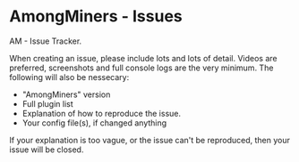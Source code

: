 # AmongMiners - Issues
AM - Issue Tracker. 

When creating an issue, please include lots and lots of detail. Videos are preferred, screenshots and full console logs are the very minimum. The following will also be nessecary:
- "AmongMiners" version
- Full plugin list
- Explanation of how to reproduce the issue.
- Your config file(s), if changed anything

If your explanation is too vague, or the issue can't be reproduced, then your issue will be closed.